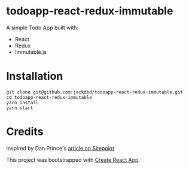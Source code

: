 # todoapp-react-redux-immutable

A simple Todo App built with:

- React
- Redux
- Immutable.js


# Installation

```
git clone git@github.com:jackdbd/todoapp-react-redux-immutable.git
cd todoapp-react-redux-immutable
yarn install
yarn start
```


# Credits

Inspired by Dan Prince's [article on Sitepoint](https://www.sitepoint.com/how-to-build-a-todo-app-using-react-redux-and-immutable-js/)

This project was bootstrapped with [Create React App](https://github.com/facebookincubator/create-react-app).
